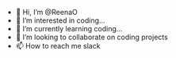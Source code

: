 - 👋 Hi, I’m @ReenaO
- 👀 I’m interested in  coding...
- 🌱 I’m currently learning coding...
- 💞️ I’m looking to collaborate on coding projects
- 📫 How to reach me slack

<!---
ReenaO/ReenaO is a ✨ special ✨ repository because its `README.md` (this file) appears on your GitHub profile.
You can click the Preview link to take a look at your changes.
--->
